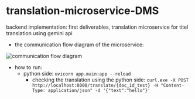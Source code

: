 # translation-microservice-DMS
backend implementation: first deliverables, translation microservice for titel translation using gemini api 

- the communication flow diagram of the microservice:

![communication flow diagram](https://github.com/user-attachments/assets/c46d222a-3929-45ae-9d64-ba3e11c4b7de)


- how to run:
  - python side: `uvicorn app.main:app --reload`
      - checking the translation using the python side: `curl.exe -X POST http://localhost:8000/translate/{doc_id_test} -H "Content-Type: application/json" -d '{"text":"hello"}'`

